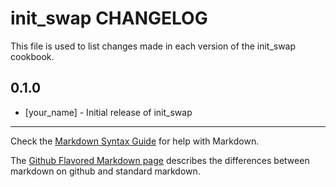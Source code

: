 init_swap CHANGELOG
===================

This file is used to list changes made in each version of the init_swap cookbook.

0.1.0
-----
- [your_name] - Initial release of init_swap

- - -
Check the [Markdown Syntax Guide](http://daringfireball.net/projects/markdown/syntax) for help with Markdown.

The [Github Flavored Markdown page](http://github.github.com/github-flavored-markdown/) describes the differences between markdown on github and standard markdown.
